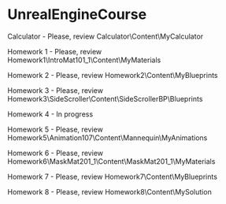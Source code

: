 # UnrealEngineCourse

Calculator - Please, review Calculator\Content\MyCalculator

Homework 1 - Please, review Homework1\IntroMat101_1\Content\MyMaterials

Homework 2 - Please, review Homework2\Content\MyBlueprints

Homework 3 - Please, review Homework3\SideScroller\Content\SideScrollerBP\Blueprints

Homework 4 - In progress

Homework 5 - Please, review Homework5\Animation107\Content\Mannequin\MyAnimations

Homework 6 - Please, review Homework6\MaskMat201_1\Content\MaskMat201_1\MyMaterials

Homework 7 - Please, review Homework7\Content\MyBlueprints

Homework 8 - Please, review Homework8\Content\MySolution